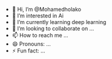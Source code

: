 - 👋 Hi, I’m @Mohamedholako
- 👀 I’m interested in Ai
- 🌱 I’m currently learning deep learning
- 💞️ I’m looking to collaborate on ...
- 📫 How to reach me ...
- 😄 Pronouns: ...
- ⚡ Fun fact: ...

<!---
Mohamedholako/Mohamedholako is a ✨ special ✨ repository because its `README.md` (this file) appears on your GitHub profile.
You can click the Preview link to take a look at your changes.
--->
